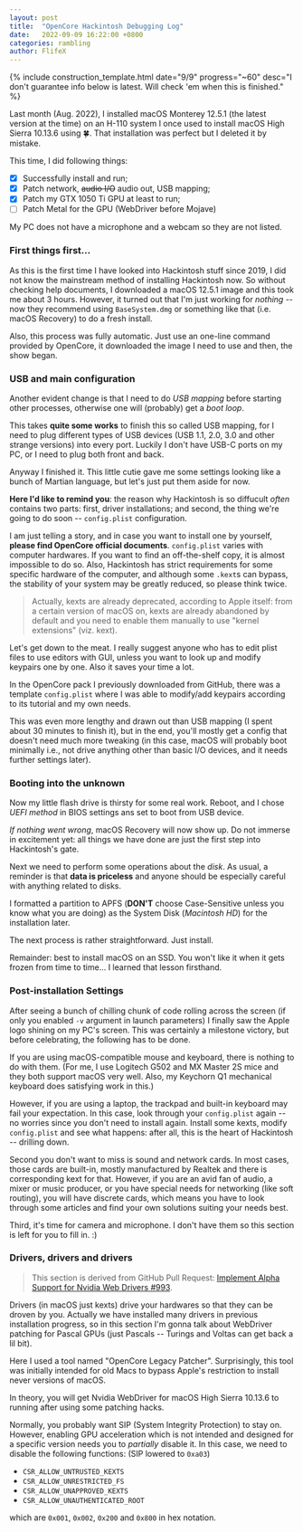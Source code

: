```yaml
---
layout: post
title:  "OpenCore Hackintosh Debugging Log"
date:   2022-09-09 16:22:00 +0800
categories: rambling
author: FlifeX
---
```


{% include construction_template.html date="9/9" progress="~60" desc="I don't guarantee info below is latest. Will check 'em when this is finished." %}


Last month (Aug. 2022), I installed macOS Monterey 12.5.1 (the latest version at the time) on an H-110 system I once used to install macOS High Sierra 10.13.6 using 🍀. That installation was perfect but I deleted it by mistake.

This time, I did following things:

- [x] Successfully install and run;
- [x] Patch network, ~~audio I/O~~ audio out, USB mapping;
- [x] Patch my GTX 1050 Ti GPU at least to run;
- [ ] Patch Metal for the GPU (WebDriver before Mojave)

My PC does not have a microphone and a webcam so they are not listed.

### First things first...

As this is the first time I have looked into Hackintosh stuff since 2019, I did not know the mainstream method of installing Hackintosh now. So without checking help documents, I downloaded a macOS 12.5.1 image and this took me about 3 hours. However, it turned out that I'm just working for *nothing* -- now they recommend using `BaseSystem.dmg` or something like that (i.e. macOS Recovery) to do a fresh install.

Also, this process was fully automatic. Just use an one-line command provided by OpenCore, it downloaded the image I need to use and then, the show began.

### USB and main configuration

Another evident change is that I need to do *USB mapping* before starting other processes, otherwise one will (probably) get a *boot loop*. 

This takes **quite some works** to finish this so called USB mapping, for I need to plug different types of USB devices (USB 1.1, 2.0, 3.0 and other strange versions) into every port. Luckily I don't have USB-C ports on my PC, or I need to plug both front and back.

Anyway I finished it. This little cutie gave me some settings looking like a bunch of Martian language, but let's just put them aside for now.

**Here I'd like to remind you**: the reason why Hackintosh is so diffucult *often* contains two parts: first, driver installations; and second, the thing we're going to do soon -- `config.plist` configuration. 

I am just telling a story, and in case you want to install one by yourself, **please find OpenCore official documents**. `config.plist` varies with computer hardwares. If you want to find an off-the-shelf copy, it is almost impossible to do so. Also, Hackintosh has strict requirements for some specific hardware of the computer, and although some `.kext`s can bypass, the stability of your system may be greatly reduced, so please think twice.

> Actually, kexts are already deprecated, according to Apple itself: from a certain version of macOS on, kexts are already abandoned by default and you need to enable them manually to use "kernel extensions" (viz. kext).

Let's get down to the meat. I really suggest anyone who has to edit plist files to use editors with GUI, unless you want to look up and modify keypairs one by one. Also it saves your time a lot.

In the OpenCore pack I previously downloaded from GitHub, there was a template `config.plist` where I was able to modify/add keypairs according to its tutorial and my own needs.

This was even more lengthy and drawn out than USB mapping (I spent about 30 minutes to finish it), but in the end, you'll mostly get a config that doesn't need much more tweaking (in this case, macOS will probably boot minimally i.e., not drive anything other than basic I/O devices, and it needs further settings later).

### Booting into the unknown

Now my little flash drive is thirsty for some real work. Reboot, and I chose *UEFI method* in BIOS settings ans set to boot from USB device.

*If nothing went wrong*, macOS Recovery will now show up. Do not immerse in excitement yet: all things we have done are just the first step into Hackintosh's gate. 

Next we need to perform some operations about the *disk*. As usual, a reminder is that **data is priceless** and anyone should be especially careful with anything related to disks.

I formatted a partition to APFS (**DON'T** choose Case-Sensitive unless you know what you are doing) as the System Disk (*Macintosh HD*) for the installation later.

The next process is rather straightforward. Just install.

Remainder: best to install macOS on an SSD. You won't like it when it gets frozen from time to time... I learned that lesson firsthand.

### Post-installation Settings

After seeing a bunch of chilling chunk of code rolling across the screen (if only you enabled `-v` argument in launch parameters) I finally saw the Apple logo shining on my PC's screen. This was certainly a milestone victory, but before celebrating, the following has to be done.

If you are using macOS-compatible mouse and keyboard, there is nothing to do with them. (For me, I use Logitech G502 and MX Master 2S mice and they both support macOS very well. Also, my Keychorn Q1 mechanical keyboard does satisfying work in this.) 

However, if you are using a laptop, the trackpad and built-in keyboard may fail your expectation. In this case, look through your `config.plist` again -- no worries since you don't need to install again. Install some kexts, modify `config.plist` and see what happens: after all, this is the heart of Hackintosh -- drilling down.

Second you don't want to miss is sound and network cards. In most cases, those cards are built-in, mostly manufactured by Realtek and there is corresponding kext for that. However, if you are an avid fan of audio, a mixer or music producer, or you have special needs for networking (like soft routing), you will have discrete cards, which means you have to look through some articles and find your own solutions suiting your needs best.

Third, it's time for camera and microphone. I don't have them so this section is left for you to fill in. :)

### Drivers, drivers and drivers

> This section is derived from GitHub Pull Request: [Implement Alpha Support for Nvidia Web Drivers #993](https://github.com/dortania/OpenCore-Legacy-Patcher/pull/993).

Drivers (in macOS just kexts) drive your hardwares so that they can be droven by you. Actually we have installed many drivers in previous installation progress, so in this section I'm gonna talk about WebDriver patching for Pascal GPUs (just Pascals -- Turings and Voltas can get back a lil bit).

Here I used a tool named "OpenCore Legacy Patcher". Surprisingly, this tool was initially intended for old Macs to bypass Apple's restriction to install never versions of macOS. 

In theory, you will get Nvidia WebDriver for macOS High Sierra 10.13.6 to running after using some patching hacks.

Normally, you probably want SIP (System Integrity Protection) to stay on. However, enabling GPU acceleration which is not intended and designed for a specific version needs you to *partially* disable it. In this case, we need to disable the following functions: (SIP lowered to `0xa03`)

- `CSR_ALLOW_UNTRUSTED_KEXTS`
- `CSR_ALLOW_UNRESTRICTED_FS`
- `CSR_ALLOW_UNAPPROVED_KEXTS`
- `CSR_ALLOW_UNAUTHENTICATED_ROOT`

which are `0x001`, `0x002`, `0x200` and `0x800` in hex notation.

